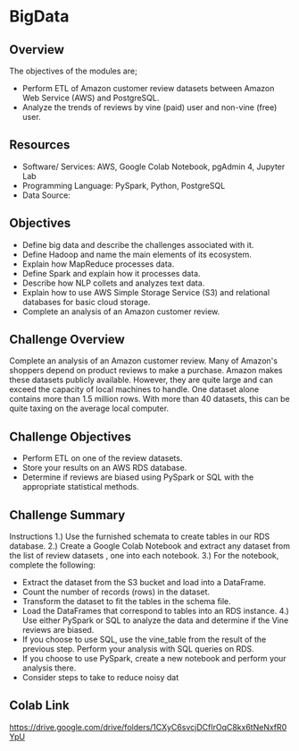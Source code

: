 # BigData

## Overview 
The objectives of the modules are;
-	Perform ETL of Amazon customer review datasets between Amazon Web Service (AWS) and PostgreSQL.
-	Analyze the trends of reviews by vine (paid) user and non-vine (free) user.

## Resources  
-	Software/ Services: AWS, Google Colab Notebook, pgAdmin 4, Jupyter Lab 
-	Programming Language: PySpark, Python, PostgreSQL 
-	Data Source:

## Objectives
-	Define big data and describe the challenges associated with it. 
-	Define Hadoop and name the main elements of its ecosystem.
-	Explain how MapReduce processes data. 
-	Define Spark and explain how it processes data.
-	Describe how NLP collets and analyzes text data. 
-	Explain how to use AWS Simple Storage Service (S3) and relational databases for basic cloud storage.
-	Complete an analysis of an Amazon customer review.

## Challenge Overview
Complete an analysis of an Amazon customer review.
Many of Amazon's shoppers depend on product reviews to make a purchase. Amazon makes these datasets publicly available. However, they are quite large and can exceed the capacity of local machines to handle. One dataset alone contains more than 1.5 million rows. With more than 40 datasets, this can be quite taxing on the average local computer.


## Challenge Objectives
-	Perform ETL on one of the review datasets.
-	Store your results on an AWS RDS database.
-	Determine if reviews are biased using PySpark or SQL with the appropriate statistical methods.

## Challenge Summary
Instructions
1.) Use the furnished schemata to create tables in our RDS database.
2.) Create a Google Colab Notebook and extract any dataset from the list of review datasets , one into each notebook.
3.) For the notebook, complete the following:
-	Extract the dataset from the S3 bucket and load into a DataFrame.
-	Count the number of records (rows) in the dataset.
-	Transform the dataset to fit the tables in the schema file.
-	Load the DataFrames that correspond to tables into an RDS instance.
4.) Use either PySpark or SQL to analyze the data and determine if the Vine reviews are biased.
-	If you choose to use SQL, use the vine_table from the result of the previous step. Perform your analysis with SQL queries on RDS.
-	If you choose to use PySpark, create a new notebook and perform your analysis there.
-	Consider steps to take to reduce noisy dat

## Colab Link

https://drive.google.com/drive/folders/1CXyC6svcjDCfIrOqC8kx6tNeNxfR0YpU
